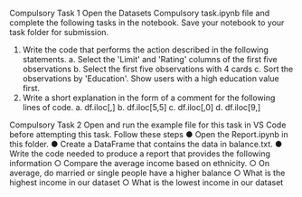 Compulsory Task 1
Open the Datasets Compulsory task.ipynb file and complete the following tasks
in the notebook. Save your notebook to your task folder for submission.
1. Write the code that performs the action described in the following
statements.
a. Select the 'Limit' and 'Rating' columns of the first five observations
b. Select the first five observations with 4 cards
c. Sort the observations by 'Education'. Show users with a high
education value first.
2. Write a short explanation in the form of a comment for the following lines of
code.
a. df.iloc[,]
b. df.iloc[5,5]
c. df.iloc[,0]
d. df.iloc[9,]


Compulsory Task 2
Open and run the example file for this task in VS Code before attempting this task.
Follow these steps
● Open the Report.ipynb in this folder.
● Create a DataFrame that contains the data in balance.txt.
● Write the code needed to produce a report that provides the following
information
○ Compare the average income based on ethnicity.
○ On average, do married or single people have a higher balance
○ What is the highest income in our dataset
○ What is the lowest income in our dataset